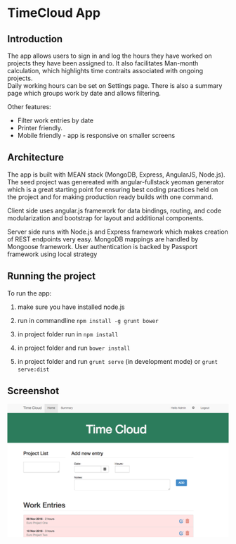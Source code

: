 TimeCloud App
====

Introduction
----
The app allows users to sign in and log the hours they have worked on projects they have been assigned to. It also facilitates Man-month calculation, which highlights time contraits associated with ongoing projects.  
Daily working hours can be set on Settings page. 
There is also a summary page which groups work by date and allows filtering.

Other features:
  - Filter work entries by date
  - Printer friendly. 
  - Mobile friendly - app is responsive on smaller screens

Architecture
----

The app is built with MEAN stack (MongoDB, Express, AngularJS, Node.js). 
The seed project was genereated with angular-fullstack yeoman generator which is a great starting point for ensuring best coding practices held on the project and for making production ready builds with one command.

Client side uses angular.js framework for data bindings, routing, and code modularization and  bootstrap for layout and additional components.

Server side runs with Node.js and Express framework which makes creation of REST endpoints very easy. MongoDB mappings are handled by Mongoose framework. User authentication is backed by Passport framework using local strategy

Running the project
----
To run the app:

1) make sure you have installed node.js

2) run in commandline `npm install -g grunt bower`

3) in project folder run in `npm install`

4) in project folder and run `bower install`

5) in project folder and run `grunt serve` (in development mode) or `grunt serve:dist`

Screenshot
----
<img src="./screenshot.png"></img>
